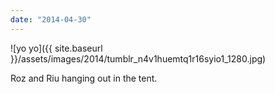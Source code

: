 ```yaml
---
date: "2014-04-30"
---
```


![yo yo]({{ site.baseurl }}/assets/images/2014/tumblr_n4v1huemtq1r16syio1_1280.jpg)

Roz and Riu hanging out in the tent.

